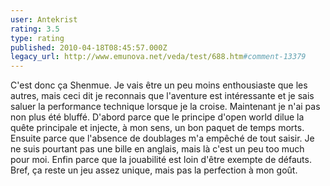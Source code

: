 ```yaml
---
user: Antekrist
rating: 3.5
type: rating
published: 2010-04-18T08:45:57.000Z
legacy_url: http://www.emunova.net/veda/test/688.htm#comment-13379
---
```

C'est donc ça Shenmue. Je vais être un peu moins enthousiaste que les autres, mais ceci dit je reconnais que l'aventure est intéressante et je sais saluer la performance technique lorsque je la croise.
Maintenant je n'ai pas non plus été bluffé. D'abord parce que le principe d'open world dilue la quête principale et injecte, à mon sens, un bon paquet de temps morts. Ensuite parce que l'absence de doublages m'a empêché de tout saisir. Je ne suis pourtant pas une bille en anglais, mais là c'est un peu too much pour moi. Enfin parce que la jouabilité est loin d'être exempte de défauts.
Bref, ça reste un jeu assez unique, mais pas la perfection à mon goût.